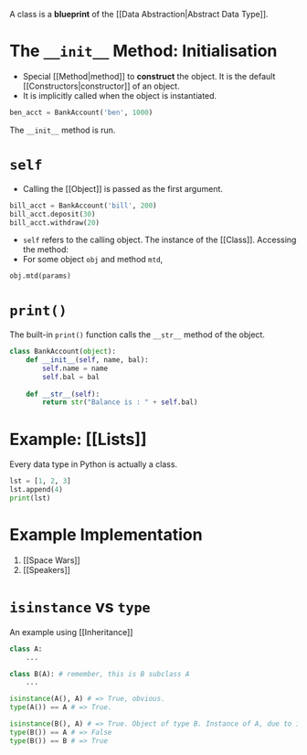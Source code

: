 A class is a **blueprint** of the [[Data Abstraction|Abstract Data Type]].
# The `__init__` Method: Initialisation
- Special [[Method|method]] to **construct** the object. It is the default [[Constructors|constructor]] of an object.
- It is implicitly called when the object is instantiated.
```python
ben_acct = BankAccount('ben', 1000) 
```
The `__init__` method is run.
# `self`
- Calling the [[Object]] is passed as the first argument.
```python
bill_acct = BankAccount('bill', 200)
bill_acct.deposit(30)
bill_acct.withdraw(20)
```
- `self` refers to the calling object. The instance of the [[Class]].
Accessing the method:
- For some object `obj` and method `mtd`,
```python
obj.mtd(params)
```
# `print()`
The built-in `print()` function calls the `__str__` method of the object.
```python
class BankAccount(object):
	def __init__(self, name, bal):
		self.name = name
		self.bal = bal
		
	def __str__(self):
		return str("Balance is : " + self.bal)
```
# Example: [[Lists]]
Every data type in Python is actually a class.
```python
lst = [1, 2, 3]
lst.append(4)
print(lst)
```
# Example Implementation
1. [[Space Wars]]
2. [[Speakers]]
# `isinstance` vs `type`
An example using [[Inheritance]]
```python
class A:
	...

class B(A): # remember, this is B subclass A
	...

isinstance(A(), A) # => True, obvious.
type(A()) == A # => True.

isinstance(B(), A) # => True. Object of type B. Instance of A, due to inheritance.
type(B()) == A # => False
type(B()) == B # => True
```